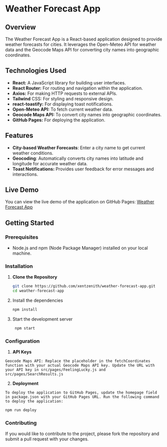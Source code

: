 # Weather Forecast App

## Overview

The Weather Forecast App is a React-based application designed to provide weather forecasts for cities. It leverages the Open-Meteo API for weather data and the Geocode Maps API for converting city names into geographic coordinates.

## Technologies Used
- **React:** A JavaScript library for building user interfaces.
- **React Router:** For routing and navigation within the application.
- **Axios:** For making HTTP requests to external APIs.
- **Tailwind** CSS: For styling and responsive design.
- **react-toastify:** For displaying toast notifications.
- **Open-Meteo API:** To fetch current weather data.
- **Geocode Maps API:** To convert city names into geographic coordinates.
- **GitHub Pages:** For deploying the application.

## Features

- **City-based Weather Forecasts**: Enter a city name to get current weather conditions.
- **Geocoding**: Automatically converts city names into latitude and longitude for accurate weather data.
- **Toast Notifications:** Provides user feedback for error messages and interactions.

## Live Demo

You can view the live demo of the application on GitHub Pages: [Weather Forecast App](https://xentzenith.github.io/weather-forecast-app/)

## Getting Started

### Prerequisites

- Node.js and npm (Node Package Manager) installed on your local machine.

### Installation

1. **Clone the Repository**

   ```bash
   git clone https://github.com/xentzenith/weather-forecast-app.git
   cd weather-forecast-app
   ```

2. Install the dependencies

   ```bash
   npm install
   ```

3. Start the development server

   ```bash
    npm start
    ```

### Configuration

1. **API Keys**
```
Geocode Maps API: Replace the placeholder in the fetchCoordinates function with your actual Geocode Maps API key. Update the URL with your API key in src/pages/FeelingLucky.js and src/pages/SearchResults.js
```

2. **Deployment**
```
To deploy the application to GitHub Pages, update the homepage field in package.json with your GitHub Pages URL. Run the following command to deploy the application:
```
```bash
npm run deploy
```

### Contributing
If you would like to contribute to the project, please fork the repository and submit a pull request with your changes.